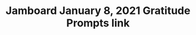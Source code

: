 ---
title: Jamboard January 8, 2021 Gratitude Prompts link
img: https://res.cloudinary.com/dzzja5n1u/image/upload/c_scale,w_266/v1658158424/jamboard2_piqvce.png
link: https://jamboard.google.com/d/1I0G1z3-7R96nD9EAgRI4ncikXWkw8AhpdrRZC3JOtIw/viewer
---